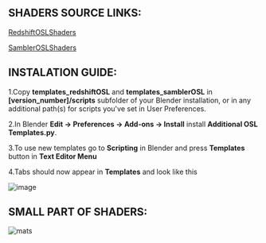 ## SHADERS SOURCE LINKS: ##

[RedshiftOSLShaders](https://github.com/redshift3d/RedshiftOSLShaders)

[SamblerOSLShaders](https://github.com/sambler/osl-shaders)

## INSTALATION GUIDE: ##

1.Copy **templates_redshiftOSL** and **templates_samblerOSL** in **[version_number]/scripts** subfolder of your Blender installation, or in any additional path(s) for scripts you've set in User Preferences.

2.In Blender **Edit -> Preferences -> Add-ons -> Install** install **Additional  OSL Templates.py**.

3.To use new templates go to **Scripting** in Blender and press **Templates** button in **Text Editor Menu**

4.Tabs should now appear in **Templates** and look like this

![image](https://user-images.githubusercontent.com/53365307/222833966-969bdca6-d800-4be0-bf09-181ea90bd2f6.png)

## SMALL PART OF SHADERS: ##

![mats](https://user-images.githubusercontent.com/53365307/224825090-467a3534-51ff-40d3-a232-adce6fb65ed3.png)
